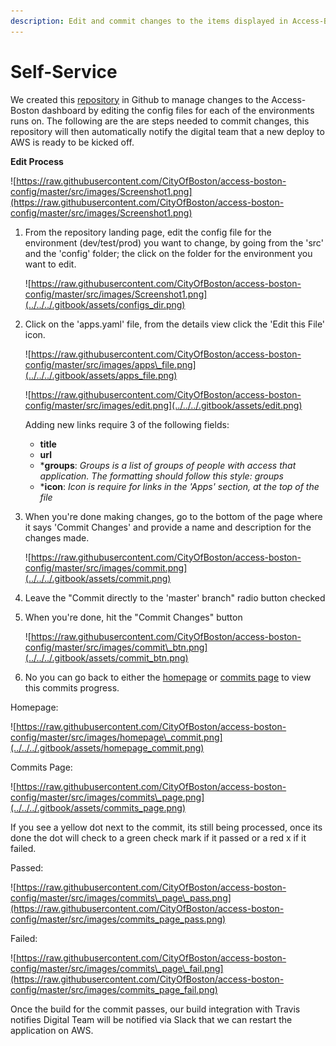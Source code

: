 ```yaml
---
description: Edit and commit changes to the items displayed in Access-Boston Dashboard
---
```


# Self-Service

We created this [repository](https://github.com/CityOfBoston/access-boston-config) in Github to manage changes to the Access-Boston dashboard by editing the config files for each of the environments runs on. The following are the are steps needed to commit changes, this repository will then automatically notify the digital team that a new deploy to AWS is ready to be kicked off.

**Edit Process**

![https://raw.githubusercontent.com/CityOfBoston/access-boston-config/master/src/images/Screenshot1.png](https://raw.githubusercontent.com/CityOfBoston/access-boston-config/master/src/images/Screenshot1.png)

1. From the repository landing page, edit the config file for the environment \(dev/test/prod\) you want to change, by going from the 'src' and the 'config' folder; the click on the folder for the environment you want to edit.

   ![https://raw.githubusercontent.com/CityOfBoston/access-boston-config/master/src/images/Screenshot1.png](../../../.gitbook/assets/configs_dir.png)

2. Click on the 'apps.yaml' file, from the details view click the 'Edit this File' icon.

   ![https://raw.githubusercontent.com/CityOfBoston/access-boston-config/master/src/images/apps\_file.png](../../../.gitbook/assets/apps_file.png)

   ![https://raw.githubusercontent.com/CityOfBoston/access-boston-config/master/src/images/edit.png](../../../.gitbook/assets/edit.png)

   Adding new links require 3 of the following fields:

   * **title**
   * **url**
   * \***groups**: _Groups is a list of groups of people with access that application. The formatting should follow this style: groups_
   * \***icon**: _Icon is require for links in the 'Apps' section, at the top of the file_

3. When you're done making changes, go to the bottom of the page where it says 'Commit Changes' and provide a name and description for the changes made.

   ![https://raw.githubusercontent.com/CityOfBoston/access-boston-config/master/src/images/commit.png](../../../.gitbook/assets/commit.png)

4. Leave the "Commit directly to the 'master' branch" radio button checked
5. When you're done, hit the "Commit Changes" button

   ![https://raw.githubusercontent.com/CityOfBoston/access-boston-config/master/src/images/commit\_btn.png](../../../.gitbook/assets/commit_btn.png)

6.  No you can go back to either the [homepage](https://github.com/CityOfBoston/access-boston-config) or [commits page](https://github.com/CityOfBoston/access-boston-config/commits/master) to view this commits progress.

Homepage: 

![https://raw.githubusercontent.com/CityOfBoston/access-boston-config/master/src/images/homepage\_commit.png](../../../.gitbook/assets/homepage_commit.png)

Commits Page: 

![https://raw.githubusercontent.com/CityOfBoston/access-boston-config/master/src/images/commits\_page.png](../../../.gitbook/assets/commits_page.png)

If you see a yellow dot next to the commit, its still being processed, once its done the dot will check to a green check mark if it passed or a red x if it failed.

Passed:

![https://raw.githubusercontent.com/CityOfBoston/access-boston-config/master/src/images/commits\_page\_pass.png](https://raw.githubusercontent.com/CityOfBoston/access-boston-config/master/src/images/commits_page_pass.png)

Failed:

![https://raw.githubusercontent.com/CityOfBoston/access-boston-config/master/src/images/commits\_page\_fail.png](https://raw.githubusercontent.com/CityOfBoston/access-boston-config/master/src/images/commits_page_fail.png)

Once the build for the commit passes, our build integration with Travis notifies Digital Team will be notified via Slack that we can restart the application on AWS.

